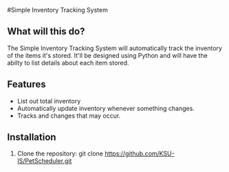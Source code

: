 #Simple Inventory Tracking System

## What will this do?
The Simple Inventory Tracking System will automatically track the inventory of the items it's stored. It'll be designed using Python and will have the abilty to list details about each item stored.
## Features
- List out total inventory
- Automatically update inventory whenever something changes.
- Tracks and changes that may occur.

## Installation
1. Clone the repository:
   git clone https://github.com/KSU-IS/PetScheduler.git